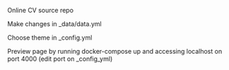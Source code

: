 Online CV source repo

Make changes in _data/data.yml

Choose theme in _config.yml

Preview page by running docker-compose up and accessing localhost on port 4000 (edit port on _config_yml)